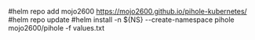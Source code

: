 
#helm repo add mojo2600 https://mojo2600.github.io/pihole-kubernetes/
#helm repo update
#helm install -n ${NS} --create-namespace pihole mojo2600/pihole -f values.txt
